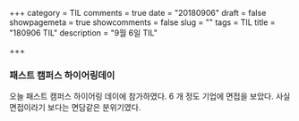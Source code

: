 +++
category = TIL
comments = true
date = "20180906"
draft = false
showpagemeta = true
showcomments = false
slug = ""
tags = TIL
title = "180906 TIL"
description = "9월 6일 TIL"

+++

### 패스트 캠퍼스 하이어링데이

오늘 패스트 캠퍼스 하이어링 데이에 참가하였다. 6 개 정도 기업에 면접을 보았다. 사실 면접이라기 보다는 면담같은 분위기였다.
